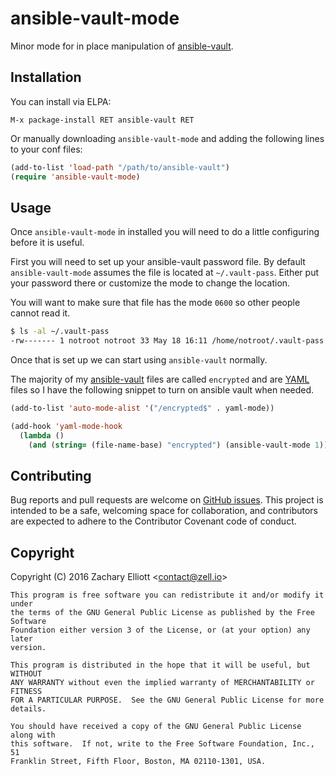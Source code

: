 # ansible-vault-mode

Minor mode for in place manipulation of [ansible-vault][ansible-vault].

## Installation

You can install via ELPA:

```
M-x package-install RET ansible-vault RET
```

Or manually downloading `ansible-vault-mode` and adding the following lines to
your conf files:

```lisp
(add-to-list 'load-path "/path/to/ansible-vault")
(require 'ansible-vault-mode)
```

## Usage

Once `ansible-vault-mode` in installed you will need to do a little
configuring before it is useful.

First you will need to set up your ansible-vault password file. By default
`ansible-vault-mode` assumes the file is located at `~/.vault-pass`. Either
put your password there or customize the mode to change the location.

You will want to make sure that file has the mode `0600` so other people
cannot read it.

```bash
$ ls -al ~/.vault-pass
-rw------- 1 notroot notroot 33 May 18 16:11 /home/notroot/.vault-pass
```

Once that is set up we can start using `ansible-vault` normally.

The majority of my [ansible-vault][ansible-vault] files are called `encrypted`
and are [YAML][yaml] files so I have the following snippet to turn on ansible vault
when needed.

```lisp
(add-to-list 'auto-mode-alist '("/encrypted$" . yaml-mode))

(add-hook 'yaml-mode-hook
  (lambda ()
    (and (string= (file-name-base) "encrypted") (ansible-vault-mode 1))))
```

## Contributing

Bug reports and pull requests are welcome on [GitHub issues][issues]. This
project is intended to be a safe, welcoming space for collaboration, and
contributors are expected to adhere to the Contributor Covenant code of
conduct.

## Copyright

Copyright (C) 2016 Zachary Elliott &lt;contact@zell.io&gt;

```
This program is free software you can redistribute it and/or modify it under
the terms of the GNU General Public License as published by the Free Software
Foundation either version 3 of the License, or (at your option) any later
version.

This program is distributed in the hope that it will be useful, but WITHOUT
ANY WARRANTY without even the implied warranty of MERCHANTABILITY or FITNESS
FOR A PARTICULAR PURPOSE.  See the GNU General Public License for more
details.

You should have received a copy of the GNU General Public License along with
this software.  If not, write to the Free Software Foundation, Inc., 51
Franklin Street, Fifth Floor, Boston, MA 02110-1301, USA.
```

[ansible-vault]: http://docs.ansible.com/ansible/playbooks_vault.html
[yaml]: http://yaml.org/
[issues]: https://github.com/zellio/ansible-vault-mode
